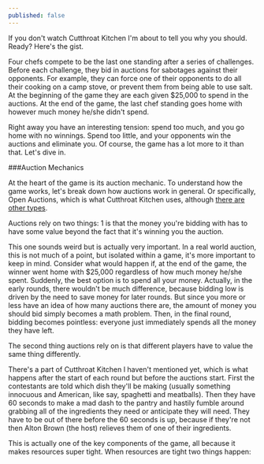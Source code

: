 ```yaml
---
published: false
---
```



If you don't watch Cutthroat Kitchen I'm about to tell you why you should. Ready? Here's the gist.

Four chefs compete to be the last one standing after a series of challenges. Before each challenge, they bid in auctions for sabotages against their opponents. For example, they can force one of their opponents to do all their cooking on a camp stove, or prevent them from being able to use salt. At the beginning of the game they are each given $25,000 to spend in the auctions. At the end of the game, the last chef standing goes home with however much money he/she didn't spend.

Right away you have an interesting tension: spend too much, and you go home with no winnings. Spend too little, and your opponents win the auctions and eliminate you. Of course, the game has a lot more to it than that. Let's dive in.

###Auction Mechanics

At the heart of the game is its auction mechanic. To understand how the game works, let's break down how auctions work in general. Or specifically, Open Auctions, which is what Cutthroat Kitchen uses, although [there are other types]().

Auctions rely on two things: 1 is that the money you're bidding with has to have some value beyond the fact that it's winning you the auction. 

This one sounds weird but is actually very important. In a real world auction, this is not much of a point, but isolated within a game, it's more important to keep in mind. Consider what would happen if, at the end of the game, the winner went home with $25,000 regardless of how much money he/she spent. Suddenly, the best option is to spend all your money. Actually, in the early rounds, there wouldn't be much difference, because bidding low is driven by the need to save money for later rounds. But since you more or less have an idea of how many auctions there are, the amount of money you should bid simply becomes a math problem. Then, in the final round, bidding becomes pointless: everyone just immediately spends all the money they have left.

The second thing auctions rely on is that different players have to value the same thing differently.

There's a part of Cutthroat Kitchen I haven't mentioned yet, which is what happens after the start of each round but before the auctions start. First the contestants are told which dish they'll be making (usually something innocuous and American, like say, spaghetti and meatballs). Then they have 60 seconds to make a mad dash to the pantry and hastily fumble around grabbing all of the ingredients they need or anticipate they will need. They have to be out of there before the 60 seconds is up, because if they're not then Alton Brown (the host) relieves them of one of their ingredients.

This is actually one of the key components of the game, all because it makes resources super tight. When resources are tight two things happen: 
